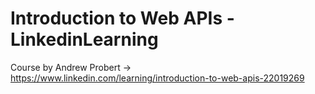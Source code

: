 # Introduction to Web APIs - LinkedinLearning

Course by Andrew Probert &rarr; https://www.linkedin.com/learning/introduction-to-web-apis-22019269 

